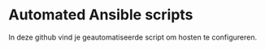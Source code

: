 # Automated Ansible scripts
In deze github vind je geautomatiseerde script om hosten te configureren.